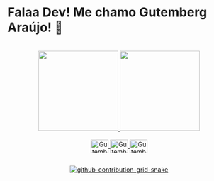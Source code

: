 # Falaa Dev! Me chamo Gutemberg Araújo! :space_invader:

<div align="center">
  <a href="https://github.com/GutembergAraujo99">
    <div style="display: inline_block"><br>
  <img height="180em" src="https://github-readme-stats.vercel.app/api?username=GutembergAraujo99&show_icons=true&theme=dracula&include_all_commits=true&count_private=true"/>

  <img height="180em" src="https://github-readme-stats.vercel.app/api/top-langs/?username=GutembergAraujo99&layout=compact&langs_count=7&theme=dracula"/>
</div>
<div style="display: inline_block"><br>
  <img align="center" alt="Gutemberg-HTML" height="30" width="40" src="https://user-images.githubusercontent.com/102666404/177841211-319f6e4f-7afc-4f47-be68-fe88bf800369.svg">
  <img align="center" alt="Gutemberg-Js" height="30" width="40" src="https://user-images.githubusercontent.com/102666404/177842266-93d5ad12-2114-41b6-a074-eea389db6fec.svg">
  <img align="center" alt="Gutemberg-CSS" height="30" width="40" src="https://user-images.githubusercontent.com/102666404/177841781-4f87d060-7705-49cb-84b1-a6afc3e45d7f.svg">
  
</div>
  
  ##
 
<div> 
  
 ![github-contribution-grid-snake](https://user-images.githubusercontent.com/102666404/177834130-d7f10c50-9a18-427b-ac23-59690652d679.svg)
  
</div>
